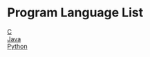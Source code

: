 # Program Language List
[C](https://github.com/ondacloud/Program_Language/tree/main/c) <br>
[Java](https://github.com/ondacloud/Program_Language/tree/main/java) <br>
[Python](https://github.com/ondacloud/Program_Language/tree/main/python)